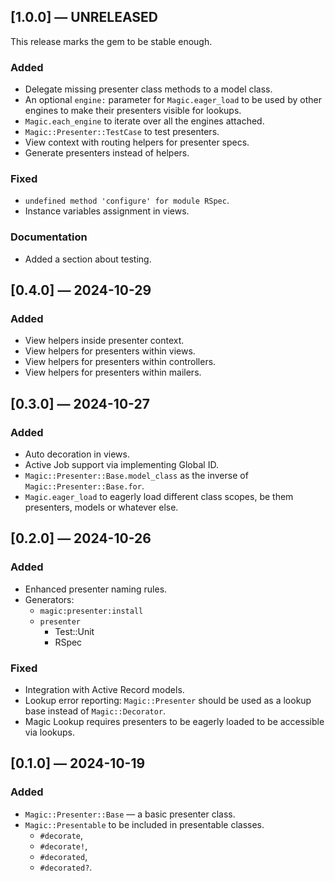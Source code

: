 ## [1.0.0] — UNRELEASED

This release marks the gem to be stable enough.

### Added

- Delegate missing presenter class methods to a model class.
- An optional `engine:` parameter for `Magic.eager_load`
  to be used by other engines to make their presenters visible for lookups.
- `Magic.each_engine` to iterate over all the engines attached.
- `Magic::Presenter::TestCase` to test presenters.
- View context with routing helpers for presenter specs.
- Generate presenters instead of helpers.

### Fixed

- `undefined method 'configure' for module RSpec`.
- Instance variables assignment in views.

### Documentation

- Added a section about testing.


## [0.4.0] — 2024-10-29

### Added

- View helpers inside presenter context.
- View helpers for presenters within views.
- View helpers for presenters within controllers.
- View helpers for presenters within mailers.


## [0.3.0] — 2024-10-27

### Added

- Auto decoration in views.
- Active Job support via implementing Global ID.
- `Magic::Presenter::Base.model_class` as the inverse of 	`Magic::Presenter::Base.for`.
- `Magic.eager_load` to eagerly load different class scopes, be them presenters, models or whatever else.


## [0.2.0] — 2024-10-26

### Added

- Enhanced presenter naming rules.
- Generators:
	- `magic:presenter:install`
	- `presenter`
		- Test::Unit
		- RSpec

### Fixed

- Integration with Active Record models.
- Lookup error reporting: `Magic::Presenter` should be used as a lookup base instead of `Magic::Decorator`.
- Magic Lookup requires presenters to be eagerly loaded to be accessible via lookups.


## [0.1.0] — 2024-10-19

### Added

- `Magic::Presenter::Base` — a basic presenter class.
- `Magic::Presentable` to be included in presentable classes.
	- `#decorate`,
	- `#decorate!`,
	- `#decorated`,
	- `#decorated?`.
